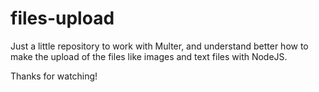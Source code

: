 # files-upload

Just a little repository to work with Multer, and understand better how to make the upload of the files like images and text files with NodeJS.

Thanks for watching!
